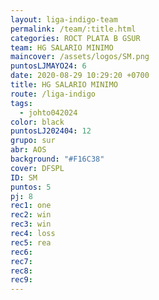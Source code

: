 ```yaml
---
layout: liga-indigo-team
permalink: /team/:title.html
categories: ROCT PLATA B GSUR
team: HG SALARIO MINIMO
maincover: /assets/logos/SM.png
puntosLJMAYO24: 6
date: 2020-08-29 10:29:20 +0700
title: HG SALARIO MINIMO
route: /liga-indigo
tags:
  - johto042024
color: black
puntosLJ202404: 12
grupo: sur
abr: AOS
background: "#F16C38"
cover: DFSPL
ID: SM
puntos: 5
pj: 8
rec1: one
rec2: win
rec3: win
rec4: loss
rec5: rea
rec6: 
rec7: 
rec8: 
rec9:
---
```

